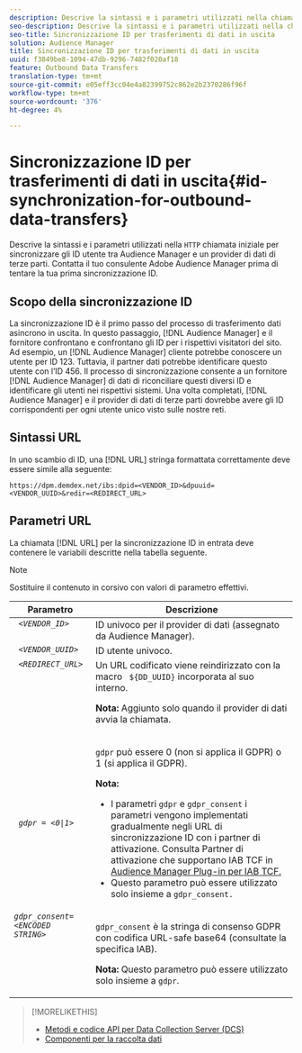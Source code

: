 ```yaml
---
description: Descrive la sintassi e i parametri utilizzati nella chiamata HTTP iniziale per sincronizzare gli ID utente tra  Audience Manager e un provider di dati di terze parti. Contatta il tuo consulente  Adobe Audience Manager prima di tentare la tua prima sincronizzazione ID.
seo-description: Descrive la sintassi e i parametri utilizzati nella chiamata HTTP iniziale per sincronizzare gli ID utente tra  Audience Manager e un provider di dati di terze parti. Contatta il tuo consulente  Adobe Audience Manager prima di tentare la tua prima sincronizzazione ID.
seo-title: Sincronizzazione ID per trasferimenti di dati in uscita
solution: Audience Manager
title: Sincronizzazione ID per trasferimenti di dati in uscita
uuid: f3849be8-1094-47db-9296-7482f020af18
feature: Outbound Data Transfers
translation-type: tm+mt
source-git-commit: e05eff3cc04e4a82399752c862e2b2370286f96f
workflow-type: tm+mt
source-wordcount: '376'
ht-degree: 4%

---
```



# Sincronizzazione ID per trasferimenti di dati in uscita{#id-synchronization-for-outbound-data-transfers}

Descrive la sintassi e i parametri utilizzati nella `HTTP` chiamata iniziale per sincronizzare gli ID utente tra  Audience Manager e un provider di dati di terze parti. Contatta il tuo consulente  Adobe Audience Manager prima di tentare la tua prima sincronizzazione ID.

<!-- c_id_sync_out.xml -->

## Scopo della sincronizzazione ID

La sincronizzazione ID è il primo passo del processo di trasferimento dati asincrono in uscita. In questo passaggio, [!DNL Audience Manager] e il fornitore confrontano e confrontano gli ID per i rispettivi visitatori del sito. Ad esempio, un [!DNL Audience Manager] cliente potrebbe conoscere un utente per ID 123. Tuttavia, il partner dati potrebbe identificare questo utente con l’ID 456. Il processo di sincronizzazione consente a un fornitore [!DNL Audience Manager] di dati di riconciliare questi diversi ID e identificare gli utenti nei rispettivi sistemi. Una volta completati, [!DNL Audience Manager] e il provider di dati di terze parti dovrebbe avere gli ID corrispondenti per ogni utente unico visto sulle nostre reti.

## Sintassi URL

In uno scambio di ID, una [!DNL URL] stringa formattata correttamente deve essere simile alla seguente:

```
https://dpm.demdex.net/ibs:dpid=<VENDOR_ID>&dpuuid=<VENDOR_UUID>&redir=<REDIRECT_URL>
```

## Parametri URL

La chiamata [!DNL URL] per la sincronizzazione ID in entrata deve contenere le variabili descritte nella tabella seguente.

>[!NOTE]
>
>Sostituire il contenuto in corsivo con valori di parametro effettivi.

<table id="table_EB9F4246E2A34ABB8ED06EA458EB186F"> 
 <thead> 
  <tr> 
   <th colname="col1" class="entry"> Parametro </th> 
   <th colname="col2" class="entry"> Descrizione </th> 
  </tr> 
 </thead>
 <tbody> 
  <tr valign="top"> 
   <td colname="col1"> <code> <i>&lt;VENDOR_ID&gt;</i> </code> </td> 
   <td colname="col2">ID univoco per il provider di dati (assegnato da <span class="keyword"> Audience Manager</span>). </td> 
  </tr> 
  <tr valign="top"> 
   <td colname="col1"> <code> <i>&lt;VENDOR_UUID&gt;</i> </code> </td> 
   <td colname="col2"> ID utente univoco. </td> 
  </tr> 
  <tr valign="top"> 
   <td colname="col1"> <code> <i>&lt;REDIRECT_URL&gt;</i> </code> </td> 
   <td colname="col2">Un URL codificato viene reindirizzato con la macro <code> ${DD_UUID}</code> incorporata al suo interno. <p><b>Nota:</b> Aggiunto solo quando il provider di dati avvia la chiamata. </p> </td> 
  </tr> 
    </tr> 
  <tr> 
   <td colname="col1"> <code> <i>gdpr = &lt;0|1&gt;</i> </code> </td> 
   <td colname="col2"> <p><code>gdpr</code> può essere 0 (non si applica il GDPR) o 1 (si applica il GDPR).</p><p><b>Nota:</b> <ul><li>I parametri <code>gdpr</code> e <code>gdpr_consent</code> i parametri vengono implementati gradualmente negli URL di sincronizzazione ID con i partner di attivazione. Consulta Partner di attivazione che supportano IAB TCF in <a href="../../overview/data-security-and-privacy/aam-iab-plugin.md#aam-activation-partners">Audience Manager Plug-in per IAB TCF.</a></li><li>Questo parametro può essere utilizzato solo insieme a <code>gdpr_consent.</code></li></ul></p></td>
  </tr> 
    </tr> 
  <tr valign="top"> 
   <td colname="col1"> <code><i>gdpr_consent=&lt;ENCODED STRING&gt;</i> </code> </td> 
   <td colname="col2"><p><code>gdpr_consent</code> è la stringa di consenso GDPR con codifica URL-safe base64 (consultate la specifica <a href="https://github.com/InteractiveAdvertisingBureau/GDPR-Transparency-and-Consent-Framework/blob/master/URL-based%20Consent%20Passing_%20Framework%20Guidance.md#specifications" format="http" scope="external"></a>IAB).</p><p><b>Nota:</b> Questo parametro può essere utilizzato solo insieme a <code>gdpr</code>.</p> </td> 
  </tr> 
 </tbody> 
</table>

>[!MORELIKETHIS]
>
>* [Metodi e codice API per Data Collection Server (DCS)](../../api/dcs-intro/dcs-event-calls/dcs-event-calls.md)
>* [Componenti per la raccolta dati](../../reference/system-components/components-data-collection.md)

